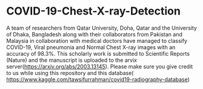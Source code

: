 # COVID-19-Chest-X-ray-Detection
A team of researchers from Qatar University, Doha, Qatar and the University of Dhaka, Bangladesh along with their collaborators from Pakistan and Malaysia in collaboration with medical doctors have managed to classify COVID-19, Viral pneumonia and Normal Chest X-ray images with an accuracy of 98.3%. This scholarly work is submitted to Scientific Reports (Nature) and the manuscript is uploaded to the arvix server(https://arxiv.org/abs/2003.13145). Please make sure you give credit to us while using this repository and this database( https://www.kaggle.com/tawsifurrahman/covid19-radiography-database)
